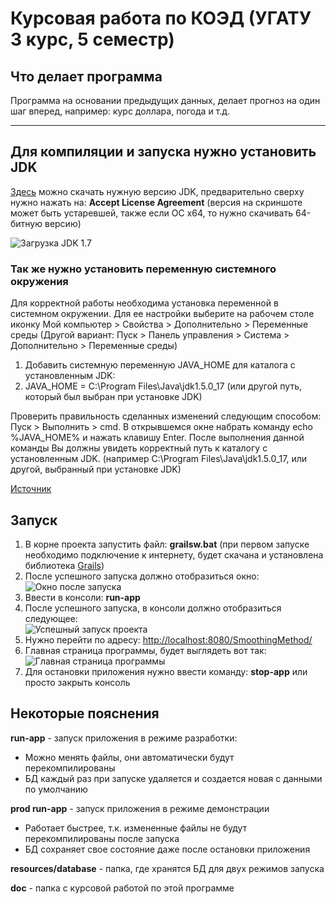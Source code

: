 Курсовая работа по КОЭД (УГАТУ 3 курс, 5 семестр)
================================================

## Что делает программа

Программа на основании предыдущих данных, делает прогноз на один шаг вперед, например: курс доллара, погода и т.д.

***

## Для компиляции и запуска нужно установить JDK

[Здесь](http://www.oracle.com/technetwork/java/javase/downloads/jdk7-downloads-1880260.html) можно скачать нужную версию JDK, предварительно сверху нужно нажать на: **Accept License Agreement** (версия на скриншоте может быть устаревшей, также если ОС x64, то нужно скачивать 64-битную версию)

![Загрузка JDK 1.7](http://img-fotki.yandex.ru/get/4125/104134730.0/0_9ce3b_2f164fa2_orig)

### Так же нужно установить переменную системного окружения

Для корректной работы необходима установка переменной в системном окружении. Для ее настройки выберите на рабочем столе иконку Мой компьютер > Свойства > Дополнительно > Переменные среды (Другой вариант: Пуск > Панель управления > Система > Дополнительно > Переменные среды)

1. Добавить системную переменную JAVA_HOME для каталога с установленным JDK:
1. JAVA_HOME = C:\Program Files\Java\jdk1.5.0_17 (или другой путь, который был выбран при установке JDK)

Проверить правильность сделанных изменений следующим способом: Пуск > Выполнить > cmd. В открывшемся окне набрать команду echo %JAVA_HOME% и нажать клавишу Enter. После выполнения данной команды Вы должны увидеть корректный путь к каталогу с установленным JDK. (например C:\Program Files\Java\jdk1.5.0_17, или другой, выбранный при установке JDK)

[Источник](http://www.adempiere.ru/book/13)

## Запуск

1. В корне проекта запустить файл: **grailsw.bat** (при первом запуске необходимо подключение к интернету, будет скачана и установлена библиотека [Grails](http://grails.org/))
1. После успешного запуска должно отобразиться окно: <br/>
![Окно после запуска](http://cdn.joxi.ru/uploads/prod/2014/03/13/22a/12b/ff4854ae98652eb56bfd925d04678ba6a0a47fa4.jpg)
1. Ввести в консоли: **run-app**
1. После успешного запуска, в консоли должно отобразиться следующее: <br/>
![Успешный запуск проекта](http://cdn.joxi.ru/uploads/prod/2014/03/13/624/fa3/7d7b82fbb45840d982c8de085abaad7e5cd71164.jpg)
1. Нужно перейти по адресу: [http://localhost:8080/SmoothingMethod/](http://localhost:8080/SmoothingMethod/)
1. Главная страница программы, будет выглядеть вот так: <br/>
![Главная страница программы](http://cdn.joxi.ru/uploads/prod/2014/03/13/bc2/d7b/85ba44453afc1371d86b68b2cc10249ff7c79339.jpg)
1. Для остановки приложения нужно ввести команду: **stop-app** или просто закрыть консоль

## Некоторые пояснения

**run-app** - запуск приложения в режиме разработки:

* Можно менять файлы, они автоматически будут перекомпилированы
* БД каждый раз при запуске удаляется и создается новая с данными по умолчанию

**prod run-app** - запуск приложения в режиме демонстрации

* Работает быстрее, т.к. измененные файлы не будут перекомпилированы после запуска
* БД сохраняет свое состояние даже после остановки приложения

**resources/database** - папка, где хранятся БД для двух режимов запуска

**doc** - папка с курсовой работой по этой программе
